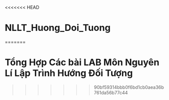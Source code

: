 <<<<<<< HEAD
# NLLT_Huong_Doi_Tuong
=======
# Tổng Hợp Các bài LAB Môn Nguyên Lí Lập Trình Hướng Đối Tượng
>>>>>>> 90bf59314bbb0f6bd1cb0aea36b761da56b77c44

